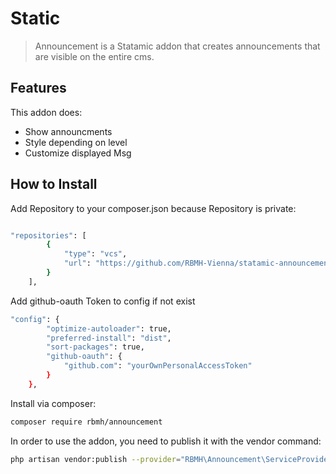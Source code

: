 # Static

> Announcement is a Statamic addon that creates announcements that are visible on the entire cms.

## Features

This addon does:

- Show announcments
- Style depending on level
- Customize displayed Msg

## How to Install
Add Repository to your composer.json because Repository is private:
``` bash

"repositories": [
        {
            "type": "vcs",
            "url": "https://github.com/RBMH-Vienna/statamic-announcement.git"
        }
    ],   
```

Add github-oauth Token to config if not exist

``` bash
"config": {
        "optimize-autoloader": true,
        "preferred-install": "dist",
        "sort-packages": true,
        "github-oauth": {
            "github.com": "yourOwnPersonalAccessToken"
        }
    },
```

Install via composer:

``` bash
composer require rbmh/announcement
```

In order to use the addon, you need to publish it with the vendor command: 

``` bash
php artisan vendor:publish --provider="RBMH\Announcement\ServiceProvider"
```
